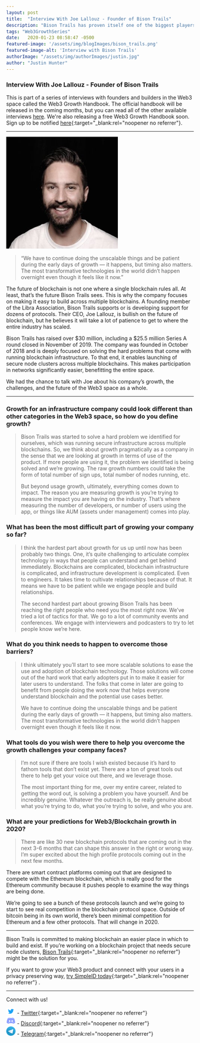 ```yaml
---
layout: post
title:  "Interview With Joe Lallouz - Founder of Bison Trails"
description: "Bison Trails has proven itself one of the biggest players in the Web3 space, and their CEO, Joe Lallouz, spoke with us about growth, challenges, and the future of Web3."
tags: "Web3GrowthSeries"
date:   2020-01-23 08:58:47 -0500
featured-image: '/assets/img/blogImages/bison_trails.png'
featured-image-alt: 'Interview with Bison Trails'
authorImage: "/assets/img/authorImages/justin.jpg"
author: "Justin Hunter"
---
```

### Interview With Joe Lallouz - Founder of Bison Trails

This is part of a series of interviews with founders and builders in the Web3 space called the Web3 Growth Handbook. The official handbook will be released in the coming months, but you can read all of the other available interviews [here](https://blog.simpleid.xyz). We're also releasing a free Web3 Growth Handbook soon. Sign up to be notified [here](https://simpleid.xyz/web3growth){:target="_blank:rel="noopener no referrer"}.

---

![Joe Lallouz](/assets/img/blogImages/joe.jpg)

> “We have to continue doing the unscalable things and be patient during the early days of growth — it happens, but timing also matters. The most transformative technologies in the world didn’t happen overnight even though it feels like it now.”

The future of blockchain is not one where a single blockchain rules all. At least, that’s the future Bison Trails sees. This is why the company focuses on making it easy to build across multiple blockchains. A founding member of the Libra Association, Bison Trails supports or is developing support for dozens of protocols. Their CEO, Joe Lallouz, is bullish on the future of blockchain, but he believes it will take a lot of patience to get to where the entire industry has scaled.

Bison Trails has raised over $30 million, including a $25.5 million Series A round closed in November of 2019. The company was founded in October of 2018 and is deeply focused on solving the hard problems that come with running blockchain infrastructure. To that end, it enables launching of secure node clusters across multiple blockchains. This makes participation in networks significantly easier, benefitting the entire space. 

We had the chance to talk with Joe about his company’s growth, the challenges, and the future of the Web3 space as a whole. 

--- 

### Growth for an infrastructure company could look different than other categories in the Web3 space, so how do you define growth?
 

> Bison Trails was started to solve a hard problem we identified for ourselves, which was running secure infrastructure across multiple blockchains. So, we think about growth pragmatically as a company in the sense that we are looking at growth in terms of use of the product. If more people are using it, the problem we identified is being solved and we’re growing. The raw growth numbers could take the form of total number of sign ups, total number of nodes running, etc. 
>
> But beyond usage growth, ultimately, everything comes down to impact. The reason you are measuring growth is you’re trying to measure the impact you are having on the industry. That’s where measuring the number of developers, or number of users using the app, or things like AUM (assets under management) comes into play.

### What has been the most difficult part of growing your company so far? 


> I think the hardest part about growth for us up until now has been probably two things. One, it’s quite challenging to articulate complex technology in ways that people can understand and get behind immediately. Blockchains are complicated, blockchain infrastructure is complicated, and infrastructure development is complicated. Even to engineers. It takes time to cultivate relationships because of that. It means we have to be patient while we engage people and build relationships. 
>
> The second hardest part about growing Bison Trails has been reaching the right people who need you the most right now. We’ve tried a lot of tactics for that. We go to a lot of community events and conferences. We engage with interviewers and podcasters to try to let people know we’re here.

### What do you think needs to happen to overcome those barriers?

> I think ultimately you’ll start to see more scalable solutions to ease the use and adoption of blockchain technology. Those solutions will come out of the hard work that early adopters put in to make it easier for later users to understand. The folks that come in later are going to benefit from people doing the work now that helps everyone understand blockchain and the potential use cases better. 
>
> We have to continue doing the unscalable things and be patient during the early days of growth — it happens, but timing also matters. The most transformative technologies in the world didn’t happen overnight even though it feels like it now. 

### What tools do you wish were there to help you overcome the growth challenges your company faces?


> I’m not sure if there are tools I wish existed because it’s hard to fathom tools that don’t exist yet. There are a ton of great tools out there to help get your voice out there, and we leverage those.
>
> The most important thing for me, over my entire career, related to getting the word out, is solving a problem you have yourself. And be incredibly genuine. Whatever the outreach is, be really genuine about what you’re trying to do, what you’re trying to solve, and who you are. 

### What are your predictions for Web3/Blockchain growth in 2020?
 
>There are like 30 new blockchain protocols that are coming out in the next 3-6 months that can shape this answer in the right or wrong way. I’m super excited about the high profile protocols coming out in the next few months. 
>
There are smart contract platforms coming out that are designed to compete with the Ethereum blockchain, which is really good for the Ethereum community because it pushes people to examine the way things are being done.
>
We’re going to see a bunch of these protocols launch and we’re going to start to see real competition in the blockchain protocol space. Outside of bitcoin being in its own world, there’s been minimal competition for Ethereum and a few other protocols. That will change in 2020.

---

Bison Trails is committed to making blockchain an easier place in which to build and exist. If you’re working on a blockchain project that needs secure node clusters, [Bison Trails](https://bisontrails.co/){:target="_blank:rel="noopener no referrer"}  might be the solution for you. 

If you want to grow your Web3 product and connect with your users in a privacy preserving way, [try SimpleID today](https://simpleid.xyz){:target="_blank:rel="noopener no referrer"} .

---  

Connect with us!

![Twitter Logo](/assets/img/blogImages/twitter.png) - [Twitter](https://twitter.com/getsimplie){:target="_blank:rel="noopener no referrer"}  
![Discord Logo](/assets/img/blogImages/discord.png) - [Discord](https://discord.gg/bHVPZ39){:target="_blank:rel="noopener no referrer"}  
![Telegram Logo](/assets/img/blogImages/telegram.png) - [Telegram](https://t.me/joinchat/LUPfhRP2XZjenlEBPwEL4A){:target="_blank:rel="noopener no referrer"} 
